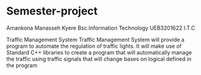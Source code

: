 # Semester-project
Amankona Manasseh Kyere
Bsc.Information Technology
UEB3201622
I.T.C

 Traffic Management System
Traffic Management System will provide a program to automate the regulation of 
traffic lights. It will make use of Standard C++ libraries to create a program 
that will automatically manage the traffic using traffic signals that will change 
bases on logical defined in the program
